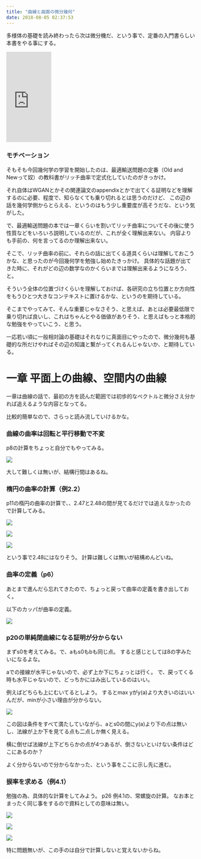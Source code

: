 ```yaml
---
title: "曲線と曲面の微分幾何"
date: 2018-08-05 02:37:53
---
```


多様体の基礎を読み終わったら次は微分機だ、という事で、定番の入門書らしい本書をやる事にする。

<iframe style="width:120px;height:240px;" marginwidth="0" marginheight="0" scrolling="no" frameborder="0" src="https://rcm-fe.amazon-adsystem.com/e/cm?ref=qf_sp_asin_til&t=karino203-22&m=amazon&o=9&p=8&l=as1&IS1=1&detail=1&asins=478531091X&bc1=ffffff&lt1=_top&fc1=333333&lc1=0066c0&bg1=ffffff&f=ifr"> </iframe>

### モチベーション

そもそも今回幾何学の学習を開始したのは、最適輸送問題の定番（Old and Newって奴）の教科書がリッチ曲率で定式化していたのがきっかけ。

それ自体はWGANとかその関連論文のappendixとかで出てくる証明などを理解するのに必要、程度で、知らなくても乗り切れるとは思うのだけど、
この辺の話を幾何学側からとらえる、というのはもう少し重要度が高そうだな、という気がした。

で、最適輸送問題の本では一章くらいを割いてリッチ曲率についてその後に使う性質などをいろいろ説明しているのだが、これが全く理解出来ない。
内容よりも手前の、何を言ってるのか理解出来ない。

そこで、リッチ曲率の前に、それらの話に出てくる道具くらいは理解しておこうかな、と思ったのが今回幾何学を勉強し始めたきっかけ。
具体的な話題が出てきた時に、それがどの辺の数学なのかくらいまでは理解出来るようになろう、と。

そういう全体の位置づけくらいを理解しておけば、各研究の立ち位置とか方向性をもうひとつ大きなコンテキストに置けるかな、というのを期待している。

そこまでやってみて、そんな重要じゃなさそう、と思えば、あとは必要最低限で乗り切れば良いし、これはちゃんとやる価値がありそう、と思えばもっと本格的な勉強をやっていこう、と思う。

一応若い頃に一般相対論の基礎はそれなりに真面目にやったので、微分幾何も基礎的な所だけやればその辺の知識と繋がってくれるんじゃないか、と期待している。

# 一章 平面上の曲線、空間内の曲線

一章は曲線の話で、最初の方を読んだ範囲では初歩的なベクトルと微分さえ分かれば追えるような内容となってる。

比較的簡単なので、さらっと読み流していけるかな。

### 曲線の曲率は回転と平行移動で不変

p8の計算をちょっと自分でもやってみる。

![](https://i.imgur.com/XqtTEzc.jpg)

大して難しくは無いが、結構行間はあるね。

### 楕円の曲率の計算（例2.2）

p11の楕円の曲率の計算で、、2.47と2.48の間が見てるだけでは追えなかったので計算してみる。

![](https://i.imgur.com/FkxeVg3.png)

![](https://i.imgur.com/u7DvNBc.jpg)

![](https://i.imgur.com/CdUuJtq.jpg)

という事で2.48にはなりそう。
計算は難しくは無いが結構めんどいね。

### 曲率の定義（p6）

あとまで進んだら忘れてきたので、ちょっと戻って曲率の定義を書き出しておく。

以下のカッパが曲率の定義。

![](https://i.imgur.com/kCcJ4TN.png)

### p20の単純閉曲線になる証明が分からない

まずs0を考えてみる。で、aもs0もbも同じ点。
すると感じとしては8の字みたいになるよな。

aでの接線が水平じゃないので、必ず上か下にちょっとは行く。
で、戻ってくる時も水平じゃないので、どっちかにはみ出しているのはいい。

例えばどちらも上にむいてるとしよう。
するとmax yがy(a)より大きいのはいいんだが、minが小さい理由が分からない。

![](https://i.imgur.com/hpr0n3D.png)

この図は条件をすべて満たしていながら、aとs0の間にy(a)より下の点は無いし、法線が上か下を見てる点も二点しか無く見える。

横に倒せば法線が上下どちらかの点が4つあるが、倒さないといけない条件はどこにあるのか？

よく分からないので分からなかった、という事をここに示し先に進む。

### 捩率を求める（例4.1）

勉強の為、具体的な計算をしてみよう。
p26 例4.1の、常螺旋の計算。
なお本とまったく同じ事をするので資料としての意味は無い。

![](https://i.imgur.com/2fQZ8Af.jpg)

![](https://i.imgur.com/FRQKRwY.jpg)

![](https://i.imgur.com/zv1Jno5.jpg)

特に問題無いが、この手のは自分で計算しないと覚えないからね。
